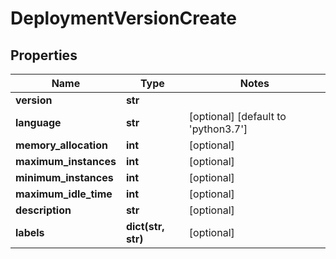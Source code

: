 # DeploymentVersionCreate

## Properties
Name | Type | Notes
------------ | ------------- | -------------
**version** | **str** | 
**language** | **str** | [optional] [default to 'python3.7']
**memory_allocation** | **int** | [optional] 
**maximum_instances** | **int** | [optional] 
**minimum_instances** | **int** | [optional] 
**maximum_idle_time** | **int** | [optional] 
**description** | **str** | [optional] 
**labels** | **dict(str, str)** | [optional] 


